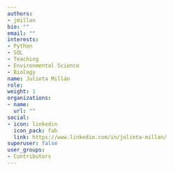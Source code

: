 ```yaml
---
authors:
- jmillan
bio: ""
email: ""
interests:
- Python
- SQL
- Teaching
- Environmental Science
- Biology
name: Julieta Millán
role:
weight: 1
organizations:
- name: 
  url: ""
social:
- icon: linkedin
  icon_pack: fab
  link: https://www.linkedin.com/in/julieta-millan/
superuser: false
user_groups:
- Contributors
---
```

